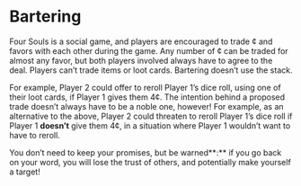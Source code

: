 # Bartering

Four Souls is a social game, and players are encouraged to trade ¢ and favors with each other during the game. Any number of ¢ can be traded for almost any favor, but both players involved always have to agree to the deal. Players can’t trade items or loot cards. Bartering doesn’t use the stack.

For example, Player 2 could offer to reroll Player 1’s dice roll, using one of their loot cards, if Player 1 gives them 4¢. The intention behind a proposed trade doesn’t always have to be a noble one, however! For example, as an alternative to the above, Player 2 could threaten to reroll Player 1’s dice roll if Player 1 **doesn’t** give them 4¢, in a situation where Player 1 wouldn’t want to have to reroll.

You don’t need to keep your promises, but be warned**:** if you go back on your word, you will lose the trust of others, and potentially make yourself a target!

